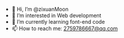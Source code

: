 - 👋 Hi, I’m @zixuanMoon
- 👀 I’m interested in Web development
- 🌱 I’m currently learning font-end code
- 📫 How to reach me: 2759786667@qq.com

<!---
zixuanMoon/zixuanMoon is a ✨ special ✨ repository because its `README.md` (this file) appears on your GitHub profile.
You can click the Preview link to take a look at your changes.
--->
